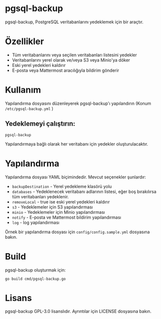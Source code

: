 # pgsql-backup

pgsql-backup, PostgreSQL veritabanlarını yedeklemek için bir araçtır.

# Özellikler

- Tüm veritabanlarını veya seçilen veritabanları listesini yedekler
- Veritabanlarını yerel olarak ve/veya S3 veya Minio'ya döker
- Eski yerel yedekleri kaldırır
- E-posta veya Mattermost aracılığıyla bildirim gönderir

# Kullanım

Yapılandırma dosyasını düzenleyerek pgsql-backup'ı yapılandırın (Konum `/etc/pgsql-backup.yml` )

## Yedeklemeyi çalıştırın:

```
pgsql-backup
```

Yapılandırmaya bağlı olarak her veritabanı için yedekler oluşturulacaktır.

# Yapılandırma

Yapılandırma dosyası YAML biçimindedir. Mevcut seçenekler şunlardır:

- `backupDestination` - Yerel yedekleme klasörü yolu
- `databases` - Yedeklenecek veritabanı adlarının listesi, eğer boş bırakılırsa tüm veritabanları yedeklenir.
- `removeLocal` - true ise eski yerel yedekleri kaldırır
- `s3` - Yedeklemeler için S3 yapılandırması
- `minio` - Yedeklemeler için Minio yapılandırması
- `notify` - E-posta ve Mattermost bildirim yapılandırması
- `log` - log yapılandırması

Örnek bir yapılandırma dosyası için `config/config.sample.yml` dosyasına bakın.

# Build

pgsql-backup oluşturmak için:

```
go build cmd/pgsql-backup.go
```

# Lisans

pgsql-backup GPL-3.0 lisanslıdır. Ayrıntılar için LICENSE dosyasına bakın.